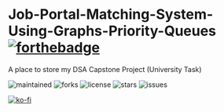 # Job-Portal-Matching-System-Using-Graphs-Priority-Queues[![forthebadge](https://forthebadge.com/images/badges/built-with-love.svg)](https://forthebadge.com)

A place to store my DSA Capstone Project (University Task)

![maintained](https://img.shields.io/badge/maintained-yes-green?style=for-the-badge)
![forks](https://img.shields.io/github/forks/agneay/Job-Portal-Matching-System-Using-Graphs-Priority-Queues?style=for-the-badge)
![license](https://img.shields.io/github/license/agneay/Job-Portal-Matching-System-Using-Graphs-Priority-Queues?style=for-the-badge)
![stars](https://img.shields.io/github/stars/agneay/Job-Portal-Matching-System-Using-Graphs-Priority-Queues?style=for-the-badge)
![issues](https://img.shields.io/github/issues/agneay/Job-Portal-Matching-System-Using-Graphs-Priority-Queues?style=for-the-badge)

[![ko-fi](https://ko-fi.com/img/githubbutton_sm.svg)](https://ko-fi.com/Y8Y21JGEH6)
